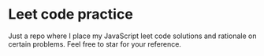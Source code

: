 # Leet code practice

Just a repo where I place my JavaScript leet code solutions and rationale on certain problems. Feel free to star for your reference.